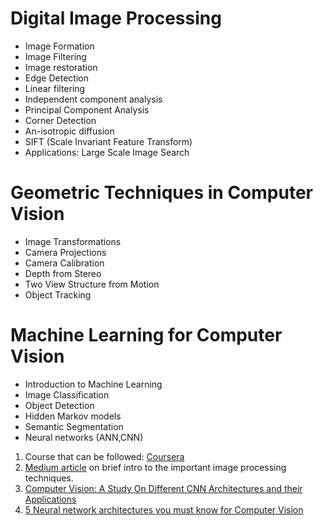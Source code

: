 # Digital Image Processing
  -   Image Formation
  -   Image Filtering
  -   Image restoration
  -   Edge Detection
  -   Linear filtering
  -   Independent component analysis
  -   Principal Component Analysis
  -   Corner Detection
  -   An-isotropic diffusion
  -   SIFT (Scale Invariant Feature Transform)
  -   Applications: Large Scale Image Search

# Geometric Techniques in Computer Vision
  -   Image Transformations
  -   Camera Projections
  -   Camera Calibration
  -   Depth from Stereo
  -   Two View Structure from Motion
  -   Object Tracking

# Machine Learning for Computer Vision
  -   Introduction to Machine Learning
  -   Image Classification
  -   Object Detection
  -   Hidden Markov models
  -   Semantic Segmentation
  -   Neural networks (ANN,CNN)

1. Course that can be followed: [Coursera](https://in.coursera.org/learn/introduction-computer-vision-watson-opencv#syllabus)
2. [Medium article](https://medium.com/swlh/computer-vision-and-image-processing-470ceea06b91) on brief intro to the important image processing techniques.
3. [Computer Vision: A Study On Different CNN Architectures and their Applications](https://medium.com/alumnaiacademy/introduction-to-computer-vision-4fc2a2ba9dc#:~:text=Most%20of%20the%20Computer%20Vision,are%20also%20built%20around%20CNN.)
4. [5 Neural network architectures you must know for Computer Vision](https://towardsdatascience.com/5-neural-network-architectures-you-must-know-for-computer-vision-31d2991fe24e)
